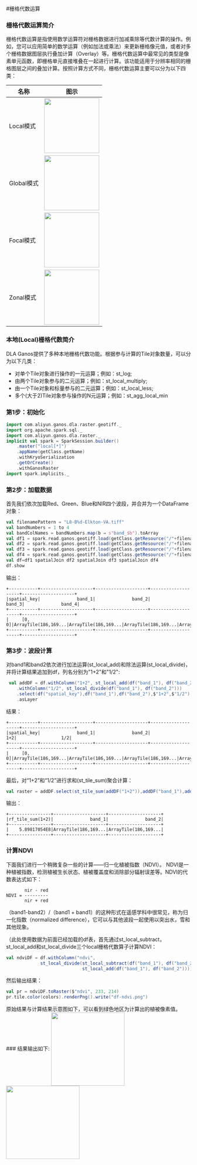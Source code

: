 #栅格代数运算
### 栅格代数运算简介
<p>栅格代数运算是指使用数学运算符对栅格数据进行加减乘除等代数计算的操作。例如，您可以应用简单的数学运算（例如加法或乘法）来更新栅格像元值，或者对多个栅格数据图层执行叠加计算（Overlay）等。栅格代数运算中最常见的类型是像素单元函数，即栅格单元直接堆叠在一起进行计算。该功能适用于分辨率相同的栅格图层之间的叠加计算。按照计算方式不同，栅格代数运算主要可以分为以下四类：</p>

| 名称| 图示 |
| ----- | ---- | 
| Local模式 | <img align="center" width="150" height="150" src="https://dla-ganos-bj.oss-cn-beijing.aliyuncs.com/public/algorithm1.png"></img> | 
| Global模式 | <img align="center" width="150" height="150" src="https://dla-ganos-bj.oss-cn-beijing.aliyuncs.com/public/algorithm2.png"></img> | 
| Focal模式 | <img align="center" width="150" height="150" src="https://dla-ganos-bj.oss-cn-beijing.aliyuncs.com/public/algorithm3.png"></img> | 
| Zonal模式 | <img align="center" width="150" height="150"  src="https://dla-ganos-bj.oss-cn-beijing.aliyuncs.com/public/algorithm4.png"></img> |


### 本地(Local)栅格代数简介
DLA Ganos提供了多种本地栅格代数功能。根据参与计算的Tile对象数量，可以分为以下几类：
* 对单个Tile对象进行操作的一元运算；例如：st_log;
* 由两个Tile对象参与的二元运算；例如：st_local_multiply;
* 由一个Tile对象和标量参与的二元运算；例如：st_local_less;
* 多个(大于2)Tile对象参与操作的N元运算；例如：st_agg_local_min

### 第1步：初始化

```scala
import com.aliyun.ganos.dla.raster.geotiff._
import org.apache.spark.sql._
import com.aliyun.ganos.dla.raster._
implicit val spark = SparkSession.builder()
    .master("local[*]")
    .appName(getClass.getName)
    .withKryoSerialization
    .getOrCreate()
    .withGanosRaster
import spark.implicits._
```

### 第2步：加载数据
首先我们依次加载Red、Green、Blue和NIR四个波段，并合并为一个DataFrame对象：

```scala
val filenamePattern = "L8-B%d-Elkton-VA.tiff"
val bandNumbers = 1 to 4
val bandColNames = bandNumbers.map(b ⇒ s"band_$b").toArray
val df1 = spark.read.ganos.geotiff.load(getClass.getResource("/"+filenamePattern.format(bandNumbers(0))).getPath).select($"spatial_key",$"tile" as "band_1").asLayer
val df2 = spark.read.ganos.geotiff.load(getClass.getResource("/"+filenamePattern.format(bandNumbers(1))).getPath).select($"spatial_key",$"tile" as "band_2").asLayer
val df3 = spark.read.ganos.geotiff.load(getClass.getResource("/"+filenamePattern.format(bandNumbers(2))).getPath).select($"spatial_key",$"tile" as "band_3").asLayer
val df4 = spark.read.ganos.geotiff.load(getClass.getResource("/"+filenamePattern.format(bandNumbers(3))).getPath).select($"spatial_key",$"tile" as "band_4").asLayer
val df=df1 spatialJoin df2 spatialJoin df3 spatialJoin df4
df.show
```

输出：
```text
+-----------+--------------------+--------------------+--------------------+--------------------+
|spatial_key|              band_1|              band_2|              band_3|              band_4|
+-----------+--------------------+--------------------+--------------------+--------------------+
|     [0, 0]|ArrayTile(186,169...|ArrayTile(186,169...|ArrayTile(186,169...|ArrayTile(186,169...|
+-----------+--------------------+--------------------+--------------------+--------------------+
```
### 第3步：波段计算
对band1和band2依次进行加法运算(st_local_add)和除法运算(st_local_divide)，并将计算结果追加到df，列名分别为"1+2"和"1/2":
```scala
 val addDF = df.withColumn("1+2", st_local_add(df("band_1"), df("band_2")))
    .withColumn("1/2", st_local_divide(df("band_1"), df("band_2")))
    .select(df("spatial_key"),df("band_1"),df("band_2"),$"1+2",$"1/2")
    .asLayer
```

结果：
```text
+-----------+--------------------+--------------------+--------------------+--------------------+
|spatial_key|              band_1|              band_2|                 1+2|                 1/2|
+-----------+--------------------+--------------------+--------------------+--------------------+
|     [0, 0]|ArrayTile(186,169...|ArrayTile(186,169...|ArrayTile(186,169...|ArrayTile(186,169...|
+-----------+--------------------+--------------------+--------------------+--------------------+
```

最后，对“1+2”和“1/2”进行求和(st_tile_sum)聚合计算：

```scala
val raster = addDF.select(st_tile_sum(addDF("1+2")),addDF("band_1"),addDF("band_2"))
```

输出：
```text
+----------------+--------------------+--------------------+
|rf_tile_sum(1+2)|              band_1|              band_2|
+----------------+--------------------+--------------------+
|    5.89817054E8|ArrayTile(186,169...|ArrayTile(186,169...|
+----------------+--------------------+--------------------+
```

### 计算NDVI
<p>下面我们进行一个稍微复杂一些的计算——归一化植被指数（NDVI）。 NDVI是一种植被指数，检测植被生长状态、植被覆盖度和消除部分辐射误差等。NDVI的代数表达式如下：</p>

```text
       nir - red
NDVI = ---------
       nir + red
```

<p>（band1-band2）/（band1 + band1）的这种形式在遥感学科中很常见，称为归一化指数（normalized difference），它可以与其他波段一起使用以突出水，雪和其他现象。</p>
<p>（此处使用数据为前面已经加载的df表，首先通过st_local_subtract，st_local_add和st_local_divide三个local栅格代数算子计算NDVI：</p>
 
 ```scala
 val ndviDF = df.withColumn("ndvi", 
              st_local_divide(st_local_subtract(df("band_1"), df("band_2")), 
                              st_local_add(df("band_1"), df("band_2")))).asLayer
 ```
 
然后输出结果：
```scala
val pr = ndviDF.toRaster($"ndvi", 233, 214)
pr.tile.color(colors).renderPng().write("df-ndvi.png")
```

<p>原始结果与计算结果示意图如下，可以看到绿色地区为计算出的植被像素值。
### 结果输出如下:
<img align="center" height="200px" src="https://dla-ganos-bj.oss-cn-beijing.aliyuncs.com/public/algorithm5.png"></img>
<img align="center" height="200px" src="https://dla-ganos-bj.oss-cn-beijing.aliyuncs.com/public/algorithm6.png"></img>
